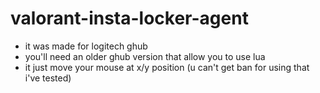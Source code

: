 # valorant-insta-locker-agent

- it was made for logitech ghub
- you'll need an older ghub version that allow you to use lua
- it just move your mouse at x/y position (u can't get ban for using that i've tested)
